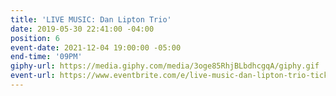 ```yaml
---
title: 'LIVE MUSIC: Dan Lipton Trio'
date: 2019-05-30 22:41:00 -04:00
position: 6
event-date: 2021-12-04 19:00:00 -05:00
end-time: '09PM'
giphy-url: https://media.giphy.com/media/3oge85RhjBLbdhcgqA/giphy.gif
event-url: https://www.eventbrite.com/e/live-music-dan-lipton-trio-tickets-223712539227
---
```


